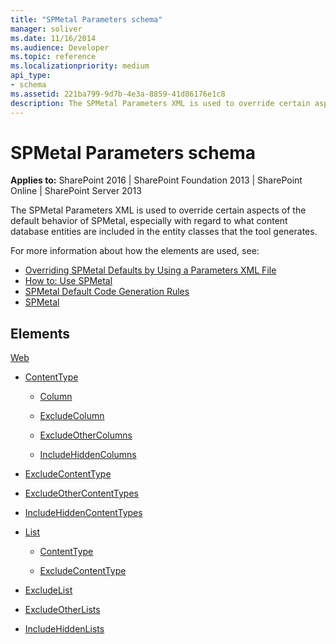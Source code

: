 ```yaml
---
title: "SPMetal Parameters schema"
manager: soliver
ms.date: 11/16/2014
ms.audience: Developer
ms.topic: reference
ms.localizationpriority: medium
api_type:
- schema
ms.assetid: 221ba799-9d7b-4e3a-8859-41d86176e1c8
description: The SPMetal Parameters XML is used to override certain aspects of the default behavior of SPMetal, especially with regard to what content database entities are included in the entity classes that the tool generates.
---
```


# SPMetal Parameters schema

**Applies to:** SharePoint 2016 | SharePoint Foundation 2013 | SharePoint Online | SharePoint Server 2013

The SPMetal Parameters XML is used to override certain aspects of the default behavior of SPMetal, especially with regard to what content database entities are included in the entity classes that the tool generates.

For more information about how the elements are used, see:

- [Overriding SPMetal Defaults by Using a Parameters XML File](https://msdn.microsoft.com/library/209359b2-bd46-47b6-837d-3c0c2005cb19%28Office.15%29.aspx)
- [How to: Use SPMetal](https://msdn.microsoft.com/library/bfeb17f4-9cee-4008-bfb4-8e22e3acae1c%28Office.15%29.aspx)
- [SPMetal Default Code Generation Rules](https://msdn.microsoft.com/library/873ac65e-425e-40f3-9ef6-753d3cda1436%28Office.15%29.aspx)
- [SPMetal](https://msdn.microsoft.com/library/bbb79c7c-a994-4ef9-9d43-8fc046dc508b%28Office.15%29.aspx)

## Elements

[Web](web-spmetal.md)

- [ContentType](contenttype-spmetal.md)

    - [Column](column-spmetal.md)

    - [ExcludeColumn](excludecolumn-spmetal.md)

    - [ExcludeOtherColumns](excludeothercolumns-spmetal.md)

    - [IncludeHiddenColumns](includehiddencolumns-spmetal.md)

- [ExcludeContentType](excludecontenttype-spmetal.md)

- [ExcludeOtherContentTypes](excludeothercontenttypes-spmetal.md)

- [IncludeHiddenContentTypes](includehiddencontenttypes-spmetal.md)

- [List](list-spmetal.md)

    - [ContentType](contenttype-spmetal.md)

    - [ExcludeContentType](excludecontenttype-spmetal.md)

- [ExcludeList](excludelist-spmetal.md)

- [ExcludeOtherLists](excludeotherlists-spmetal.md)

- [IncludeHiddenLists](includehiddenlists-spmetal.md)
